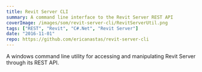 ```yaml
---
title: Revit Server CLI
summary: A command line interface to the Revit Server REST API
coverImage: /images/som/revit-server-cli/RevitServerUtil.png
tags: ["REST", "Revit", "C#.Net", "Revit Server"]
date: "2016-11-01"
repo: https://github.com/ericanastas/revit-server-cli
---
```


A windows command line utility for accessing and manipulating Revit Server through its REST API.
